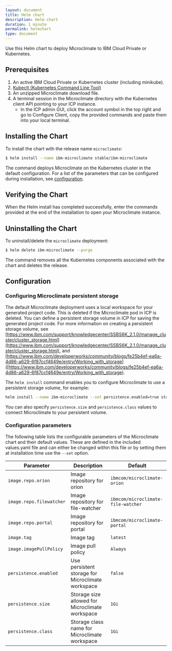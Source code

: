 ```yaml
---
layout: document
title: Helm chart
description: Helm chart
duration: 1 minute
permalink: helmchart
type: document
---
```


Use this Helm chart to deploy Microclimate to IBM Cloud Private or Kubernetes.

## Prerequisites
1. An active IBM Cloud Private or Kubernetes cluster (including minikube).
2. [Kubectl (Kubernetes Command Line Tool)](https://kubernetes.io/docs/tasks/tools/install-kubectl/)
3. An unzipped Microclimate download file.
4. A terminal session in the Microclimate directory with the Kubernetes client API pointing to your ICP instance.
    - In the ICP admin GUI, click the account symbol in the top right and go to Configure Client, copy the provided commands and paste them into your local terminal.

## Installing the Chart

To install the chart with the release name `microclimate`:

```bash
$ helm install --name ibm-microclimate stable/ibm-microclimate
```

The command deploys Microclimate on the Kubernetes cluster in the default configuration. For a list of the parameters that can be configured during installation, see [configuration](#configuration).

## Verifying the Chart

When the Helm install has completed successfully, enter the commands provided at the end of the installation to open your Microclimate instance.

## Uninstalling the Chart

To uninstall/delete the `microclimate` deployment:

```bash
$ helm delete ibm-microclimate --purge
```

The command removes all the Kubernetes components associated with the chart and deletes the release.

## Configuration

### Configuring Microclimate persistent storage

The default Microclimate deployment uses a local workspace for your generated project code. This is deleted if the Microclimate pod in ICP is deleted. You can define a persistent storage volume in ICP for saving the generated project code. For more information on creating a persistent storage volume, see
[https://www.ibm.com/support/knowledgecenter/SSBS6K_2.1.0/manage_cluster/cluster_storage.html](https://www.ibm.com/support/knowledgecenter/SSBS6K_2.1.0/manage_cluster/cluster_storage.html), and
[https://www.ibm.com/developerworks/community/blogs/fe25b4ef-ea6a-4d86-a629-6f87ccf4649e/entry/Working_with_storage]([https://www.ibm.com/developerworks/community/blogs/fe25b4ef-ea6a-4d86-a629-6f87ccf4649e/entry/Working_with_storage).

The `helm install` command enables you to configure Microclimate to use a persistent storage volume, for example:
```bash
helm install --name ibm-microclimate --set persistence.enabled=true stable/ibm-microclimate
```
You can also specify `persistence.size` and `persistence.class` values to connect Microclimate to your persistent volume.

### Configuration parameters

The following table lists the configurable parameters of the Microclimate chart and their default values. These are defined in the included values.yaml file and can either be changed within this file or by setting them at installation time use the `--set` option.

| Parameter                  | Description                                     | Default                                                    |
| -----------------------    | ---------------------------------------------   | ---------------------------------------------------------- |
| `image.repo.orion`         | Image repository for orion                      | `ibmcom/microclimate-orion` |
| `image.repo.filewatcher`   | Image repository for file-watcher               | `ibmcom/microclimate-file-watcher` |
| `image.repo.portal`        | Image repository for portal                     | `ibmcom/microclimate-portal` |
| `image.tag`                | Image tag                                       | `latest`                                                         |
| `image.imagePullPolicy`         | Image pull policy                               | `Always`    |
| `persistence.enabled`      | Use persistent storage for Microclimate workspace | `false` |
| `persistence.size`         | Storage size allowed for Microclimate workspace   | `1Gi` |
| `persistence.class`        | Storage class name for Microclimate workspace     | `1Gi` |
